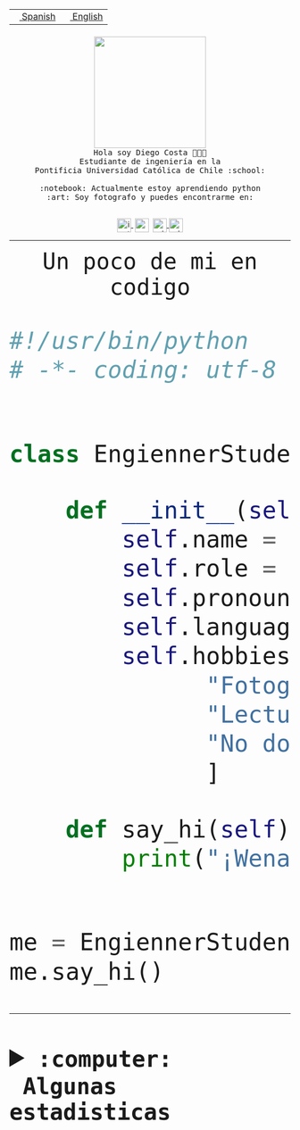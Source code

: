 <table border="0"  align="right">
 <tr><td><a href="README.md"><img src="https://upload.wikimedia.org/wikipedia/commons/thumb/8/89/Bandera_de_Espa%C3%B1a.svg/1200px-Bandera_de_Espa%C3%B1a.svg.png" height="10"> Spanish</a></td>
 <td><a href="README.en.md"><img src="https://upload.wikimedia.org/wikipedia/commons/a/a4/Flag_of_the_United_States.svg" height="10"> English</a></td></tr>
</table><br><br><br>


<p align="center">
  <img src="https://github.com/diegocostares/diegocostares/blob/main/Images/aaa2.gif?raw=true" height="200px" weight="200px">
  <br><samp>
    Hola soy Diego Costa 👨🏻‍💻<br>
    Estudiante de ingeniería en la <br>
    Pontificia Universidad Católica de Chile :school:<br>
  <br>
    :notebook: Actualmente estoy aprendiendo python <br>
    :art: Soy fotografo y puedes encontrarme en: <br>
  <br></samp>
  
</p>

<p align="center">
   <a href="https://instagram.com/diegocosta_no" target="blank">
    <img 
    align="center" src="https://cdn.jsdelivr.net/npm/simple-icons@3.0.1/icons/instagram.svg" alt="instagram" height="25px" width="25px" />
  </a>
  <a style="border: 3px solid; color: white;"href="https://t.me/diegocosta_no" target="blank">
  <img
  align="center" alt="Telegram" width="25px" src="https://icons-for-free.com/iconfiles/png/512/Telegram-1324888767380505522.png" />
</a>
<a href="https://api.whatsapp.com/send?phone=56971897835&text=Hola!" target="blank">
  <img
  align="center" alt="wtsp" width="25px" src="https://img.icons8.com/pastel-glyph/2x/whatsapp--v2.png" />
</a>
<a href="https://www.linkedin.com/in/diego-costa-786249213/" target="blank">
  <img
  align="center" alt="wtsp" width="25px" src="https://img.icons8.com/metro/452/linkedin.png" />
</a>

  </a>
</p>

---


<p align="center"><font size="25"><samp>Un poco de mi en codigo</samp></front></p>


```python
#!/usr/bin/python
# -*- coding: utf-8 -*-


class EngiennerStudent:

    def __init__(self):
        self.name = "Diego Costa"
        self.role = "Estudiante"
        self.pronouns = "he/him"
        self.language_spoken = ["es_CL", "en_US"]
        self.hobbies = [
              "Fotografia",
              "Lectura",
              "No dormir",
              ]

    def say_hi(self):
        print("¡Wena mundo!")


me = EngiennerStudent()
me.say_hi()
```
---
<details>
  <summary><b><samp>:computer: &nbsp;Algunas estadisticas</samp></b></summary>
  <br/></p>

<!--START_SECTION:waka-->
![Code Time](http://img.shields.io/badge/Code%20Time-1%2C079%20hrs%2023%20mins-blue)

**Soy nocturno 🦉** 

```text
🌞 Mañana                 50 commits          ░░░░░░░░░░░░░░░░░░░░░░░░░   01.38 % 
🌆 Día                    1177 commits        ████████░░░░░░░░░░░░░░░░░   32.42 % 
🌃 Tarde                  1558 commits        ███████████░░░░░░░░░░░░░░   42.92 % 
🌙 Noche                  845 commits         ██████░░░░░░░░░░░░░░░░░░░   23.28 % 
```
📅 **Soy más productivo los Martes** 

```text
Lunes                    565 commits         ████░░░░░░░░░░░░░░░░░░░░░   15.56 % 
Martes                   647 commits         ████░░░░░░░░░░░░░░░░░░░░░   17.82 % 
Miércoles                456 commits         ███░░░░░░░░░░░░░░░░░░░░░░   12.56 % 
Jueves                   542 commits         ████░░░░░░░░░░░░░░░░░░░░░   14.93 % 
Viernes                  526 commits         ████░░░░░░░░░░░░░░░░░░░░░   14.49 % 
Sábado                   348 commits         ██░░░░░░░░░░░░░░░░░░░░░░░   09.59 % 
Domingo                  546 commits         ████░░░░░░░░░░░░░░░░░░░░░   15.04 % 
```


📊 **Esta semana me dediqué a** 

```text
🐱‍💻 Proyectos: 
UbiCate-v2               2 hrs 33 mins       ██████████░░░░░░░░░░░░░░░   41.07 % 
latex-templates          1 hr 17 mins        █████░░░░░░░░░░░░░░░░░░░░   20.84 % 
estocasticos             42 mins             ███░░░░░░░░░░░░░░░░░░░░░░   11.36 % 
2023-1-S4-Grupo2-IA      34 mins             ██░░░░░░░░░░░░░░░░░░░░░░░   09.30 % 
repo-stats               26 mins             ██░░░░░░░░░░░░░░░░░░░░░░░   07.05 % 
```


 Last Updated on 25/06/2023 14:19:04 UTC
<!--END_SECTION:waka-->
  
  

<p align="center"> <img src="https://github-readme-stats.vercel.app/api?username=diegocostares&show_icons=true&theme=ayu-mirage" alt="abhisheknaiidu" /></p>
 
</details>
